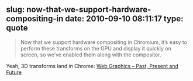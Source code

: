 slug: now-that-we-support-hardware-compositing-in
date: 2010-09-10 08:11:17
type: quote
---

> Now that we support hardware compositing in Chromium, it’s easy to perform these transforms on the GPU and display it quickly on screen, so we’ve enabled them along with the compositor.

Yeah, 3D transforms land in Chrome: [Web Graphics – Past, Present and Future](http://blog.chromium.org/2010/09/web-graphics-past-present-and-future.html)
